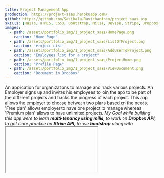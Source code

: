 ```yaml
---
title: Project Management App
production: https://project-saas.herokuapp.com/
github: https://github.com/Sasikala-Ravichandran/project_saas_app
skills: [Rails, HTML5, CSS3, Bootstrap, Milia, Devise, Stripe, Dropbox, GIT]
images:
  - path: /assets/portfolio_img/1_project_saas/HomePage.png
    caption: "Home Page"
  - path: /assets/portfolio_img/1_project_saas/ListOfProject.png
    caption: "Project List"
  - path: /assets/portfolio_img/1_project_saas/AddUserToProject.png
    caption: "Employees list for a project"
  - path: /assets/portfolio_img/1_project_saas/ProjectHome.png
    caption: "Profile Page"
  - path: /assets/portfolio_img/1_project_saas/ViewDocument.png
    caption: "Document in Dropbox" 
---
```


An application for organizations to manage and track various projects. An Employer signs up and invites his employees to join the app to be part of the different projects and tracks the progress of each project. This app allows the employer to choose between two plans based on the needs. 'Free plan' allows employer to have one project to manage whereas
'Premium plan' allows to have unlimited projects.
*My Goal while building this app were to learn **multi-tenancy using milia**, to work on **Dropbox API**, to get more practice on **Stripe API**, to use **bootstrap** along with **<iframe> tags***. Don't forget to check out [README](https://github.com/Sasikala-Ravichandran/project_saas_app){:target="_blank"}{:class="tag_links"} for more information about gems used and features of this app!
